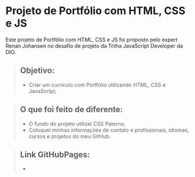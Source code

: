 # Projeto de Portfólio com HTML, CSS e JS

Este projeto de Portfólio com HTML, CSS e JS foi proposto pelo expert Renan Johansen no desafio de projeto da Trilha JavaScript Developer da DIO.

> ## Objetivo:
> - Criar um currículo com Portfólio utilizando HTML, CSS e JavaScript;

> ## O que foi feito de diferente:
> - O fundo do projeto utilizei CSS Paterns;
> - Coloquei minhas informações de contato e profissionais, idiomas, cursos e projetos do meu GitHub.

> ## Link GitHubPages:
> - 
